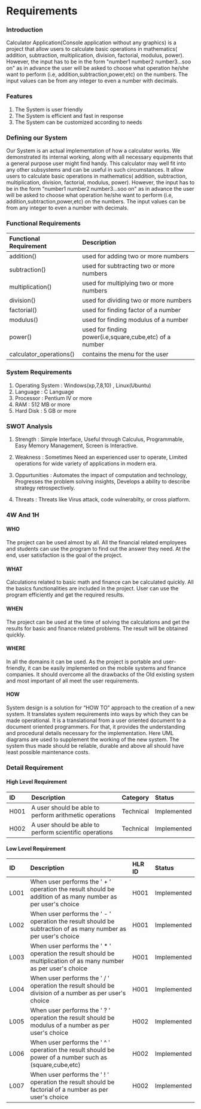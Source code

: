 # Requirements

### Introduction

Calculator Application(Console application without any graphics) is a project that allow users to calculate basic operations in mathematics( addition, subtraction, multiplication, division, factorial, modulus, power). However, the input has to be in the form "number1 number2 number3...soo on" as in advance the user will be asked to choose what operation he/she want to perform (i.e, addition,subtraction,power,etc) on the numbers. The input values can be from any integer to even a number with decimals.

### Features

1. The System is user friendly
2. The System is efficient and fast in response
3. The System can be customized according to needs

### Defining our System

Our System is an actual implementation of how a calculator works. We demonstrated its internal working, along with all necessary equipments that a general purpose user might find handy. This calculator may well fit into any other subsystems and can be useful in such circumstances. It allow users to calculate basic operations in mathematics( addition, subtraction, multiplication, division, factorial, modulus, power). However, the input has to be in the form "number1 number2 number3...soo on" as in advance the user will be asked to choose what operation he/she want to perform (i.e, addition,subtraction,power,etc) on the numbers. The input values can be from any integer to even a number with decimals.

### Functional Requirements

|Functional Requirement  |                       Description                       |
|:-----------------------|:--------------------------------------------------------|
| addition()             | used for adding two or more numbers                     | 
| subtraction()          | used for subtracting two or more numbers                |
| multiplication()       | used for multiplying two or more numbers                |
| division()             | used for dividing two or more numbers                   |
| factorial()            | used for finding factor of a number                     |
| modulus()              | used for finding modulus of a number                    |
| power()                | used for finding power(i.e,square,cube,etc) of a number |
| calculator_operations()| contains the menu for the user                          |


### System Requirements

1. Operating System : Windows(xp,7,8,10) , Linux(Ubuntu)
2. Language         : C Language
3. Processor        : Pentium IV or more
4. RAM              : 512 MB or more
5. Hard Disk        : 5 GB or more

### SWOT Analysis

1. Strength         : Simple Interface, Useful through Calculus, Programmable, Easy Memory Management, Screen is Interactive.

2. Weakness         : Sometimes Need an experienced user to operate, Limited operations for wide variety of applications in modern era.

3. Oppurtunities    : Automates the impact of computation and technology, Progresses the problem solving insights, Develops a ability to describe strategy retrospectively.

4. Threats          : Threats like Virus attack, code vulnerabilty, or cross platform.

### 4W And 1H

#### WHO
The project can be used almost by all. All the financial related employees and students can use the program to find out the answer they need. At the end, user satisfaction is the goal of the project.

#### WHAT
Calculations related to basic math and finance can be calculated quickly. All the basics functionalities are included in the project. User can use the program efficiently and get the required results.

#### WHEN
The project can be used at the time of solving the calculations and get the results for basic and finance related problems. The result will be obtained quickly.

#### WHERE
In all the domains it can be used. As the project is portable and user-friendly, it can be easily implemented on the mobile systems and finance companies. It should overcome all the drawbacks of the Old existing system and most important of all meet the user requirements.

#### HOW
System design is a solution for “HOW TO” approach to the creation of a new system. It translates system requirements into ways by which they can be made operational. It is a translational from a user oriented document to a document oriented programmers. For that, it provides the understanding and procedural details necessary for the implementation. Here UML diagrams are used to supplement the working of the new system. The system thus made should be reliable, durable and above all should have least possible maintenance costs.


### Detail Requirement

#### High Level Requirement

|ID|Description|Category|Status|
|:-|:----------|:-------|:-----|
| H001 | A user should be able to perform arithmetic operations | Technical | Implemented |
| H002 | A user should be able to perform scientific operations | Technical | Implemented |


#### Low Level Requirement


|ID|Description|HLR ID|Status|
|:-|:----------|:-------|:-----|
| L001 | When user performs the ' + ' operation the result should be addition of as many number as per user's choice | H001 | Implemented |
| L002 | When user performs the ' - ' operation the result should be subtraction of as many number as per user's choice | H001 | Implemented |
| L003 | When user performs the ' * ' operation the result should be multiplication of as many number as per user's choice | H001 | Implemented |
| L004 | When user performs the ' / ' operation the result should be division of a number as per user's choice| H001 | Implemented |
| L005 | When user performs the ' ? ' operation the result should be modulus of a number as per user's choice | H002 | Implemented |
| L006 | When user performs the ' ^ ' operation the result should be power of a number such as (square,cube,etc) | H002 | Implemented |
| L007 | When user performs the ' ! ' operation the result should be factorial of a number as per user's choice | H002 | Implemented |
